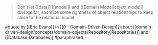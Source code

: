 > Don't let [[data]] [[model]] and [[Domain Model|object model]] diverge far, sacrifice some rightness of object relationships to keep close to the relational model

#quote by [[Eric Evans]] in [[0 - Domain-Driven Design]] about [[domain-driven-design/concepts/domain-objects/Repository|Repositories]] and [[Database|Databases]] #paraphrased
